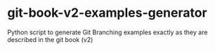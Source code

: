 # git-book-v2-examples-generator
Python script to generate Git Branching examples exactly as they are described in the git book (v2)
